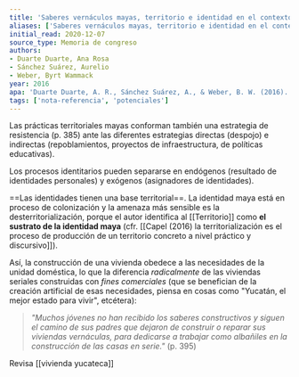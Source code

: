 ```yaml
---
title: 'Saberes vernáculos mayas, territorio e identidad en el contexto del Proyecto de Desarrollo Mesoamericano'
aliases: ['Saberes vernáculos mayas, territorio e identidad en el contexto del Proyecto de Desarrollo Mesoamericano', 'Duart Duarte et al. (2016)']
initial_read: 2020-12-07
source_type: Memoria de congreso
authors: 
- Duarte Duarte, Ana Rosa
- Sánchez Suárez, Aurelio 
- Weber, Byrt Wammack
year: 2016
apa: 'Duarte Duarte, A. R., Sánchez Suárez, A., & Weber, B. W. (2016). Saberes vernáculos mayas, territorio e identidad en el contexto del Proyecto de Desarrollo Mesoamericano. En Memorias del 5 Congreso Nacional de Ciencias Sociales. 8. Las ciencias sociales: Entre el conocimiento, la crítica social y las políticas públicas (1.ª ed., Vol. 8). Consejo Mexicano de las Ciencias Sociales.'
tags: ['nota-referencia', 'potenciales']
---
```


Las prácticas territoriales mayas conforman también una estrategia de resistencia (p. 385) ante las diferentes estrategias directas (despojo) e indirectas (repoblamientos, proyectos de infraestructura, de políticas educativas).

Los procesos identitarios pueden separarse en endógenos (resultado de identidades personales) y exógenos (asignadores de identidades).

==Las identidades tienen una base territorial==. La identidad maya está en proceso de colonización y la amenaza más sensible es la desterritorialización, porque el autor identifica al [[Territorio]] como **el sustrato de la identidad maya** (cfr. [[Capel (2016) la territorialización es el proceso de producción de un territorio concreto a nivel práctico y discursivo]]).

Así, la construcción de una vivienda obedece a las necesidades de la unidad doméstica, lo que la diferencia *radicalmente* de las viviendas seriales construidas con *fines comerciales* (que se benefician de la creación artificial de esas necesidades, piensa en cosas como "Yucatán, el mejor estado para vivir", etcétera):

>*"Muchos jóvenes no han recibido los saberes constructivos y siguen el camino de sus padres que dejaron de construir o reparar sus viviendas vernáculas, para dedicarse a trabajar como albañiles en la construcción de las casas en serie."* (p. 395)

Revisa [[vivienda yucateca]]
